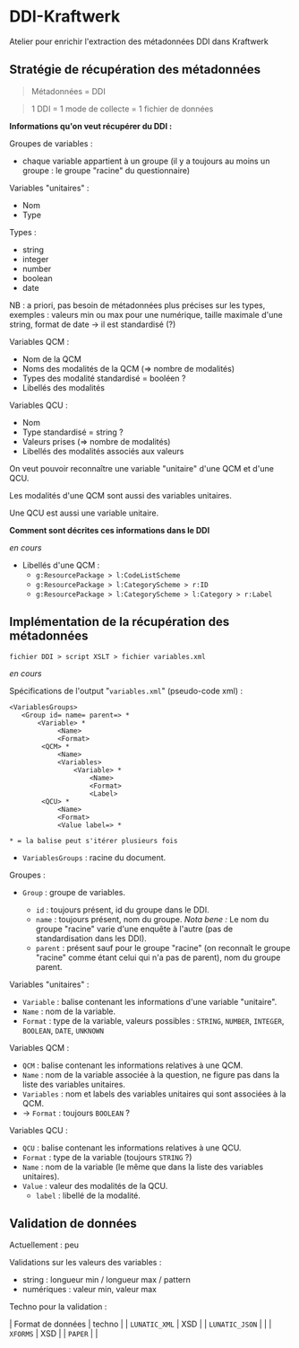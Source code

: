 # DDI-Kraftwerk
Atelier pour enrichir l'extraction des métadonnées DDI dans Kraftwerk

## Stratégie de récupération des métadonnées

> Métadonnées = DDI

> 1 DDI = 1 mode de collecte = 1 fichier de données

**Informations qu'on veut récupérer du DDI :**

Groupes de variables :

- chaque variable appartient à un groupe (il y a toujours au moins un groupe : le groupe "racine" du questionnaire)

Variables "unitaires" :

- Nom
- Type

Types :

- string
- integer
- number
- boolean
- date

NB : a priori, pas besoin de métadonnées plus précises sur les types, exemples : valeurs min ou max pour une numérique, taille maximale d'une string, format de date -> il est standardisé (?)

Variables QCM :

- Nom de la QCM
- Noms des modalités de la QCM (=> nombre de modalités)
- Types des modalité standardisé = booléen ?
- Libellés des modalités

Variables QCU :

- Nom
- Type standardisé = string ?
- Valeurs prises (=> nombre de modalités)
- Libellés des modalités associés aux valeurs

On veut pouvoir reconnaître une variable "unitaire" d'une QCM et d'une QCU.

Les modalités d'une QCM sont aussi des variables unitaires.

Une QCU est aussi une variable unitaire.

**Comment sont décrites ces informations dans le DDI**

_en cours_

- Libellés d'une QCM :
  - `g:ResourcePackage > l:CodeListScheme`
  - `g:ResourcePackage > l:CategoryScheme > r:ID`
  - `g:ResourcePackage > l:CategoryScheme > l:Category > r:Label`

## Implémentation de la récupération des métadonnées

`fichier DDI > script XSLT > fichier variables.xml`

_en cours_

Spécifications de l'output "`variables.xml`" (pseudo-code xml) :

```
<VariablesGroups>
   <Group id= name= parent=> *
       <Variable> *
            <Name>
            <Format>
        <QCM> *
            <Name>
            <Variables>
                <Variable> *
                    <Name>
                    <Format>
                    <Label>
        <QCU> *
            <Name>
            <Format>
            <Value label=> *

* = la balise peut s'itérer plusieurs fois
```

- `VariablesGroups` : racine du document.

Groupes :

- `Group` : groupe de variables.

  - `id` : toujours présent, id du groupe dans le DDI.
  - `name` : toujours présent, nom du groupe. _Nota bene :_ Le nom du groupe "racine" varie d'une enquête à l'autre (pas de standardisation dans les DDI).
  - `parent` : présent sauf pour le groupe "racine" (on reconnaît le groupe "racine" comme étant celui qui n'a pas de parent), nom du groupe parent.

Variables "unitaires" :

- `Variable` : balise contenant les informations d'une variable "unitaire".
- `Name` : nom de la variable.
- `Format` : type de la variable, valeurs possibles : `STRING`, `NUMBER`, `INTEGER`, `BOOLEAN`, `DATE`, `UNKNOWN`

Variables QCM :

- `QCM` : balise contenant les informations relatives à une QCM.
- `Name` : nom de la variable associée à la question, ne figure pas dans la liste des variables unitaires.
- `Variables` : nom et labels des variables unitaires qui sont associées à la QCM.
- -> `Format` : toujours `BOOLEAN` ?

Variables QCU :

- `QCU` : balise contenant les informations relatives à une QCU.
- `Format` : type de la variable (toujours `STRING` ?)
- `Name` : nom de la variable (le même que dans la liste des variables unitaires).
- `Value` : valeur des modalités de la QCU.
  - `label` : libellé de la modalité.


## Validation de données 

Actuellement : peu

Validations sur les valeurs des variables :

- string : longueur min / longueur max / pattern
- numériques : valeur min, valeur max

Techno pour la validation :

| Format de données | techno |
| `LUNATIC_XML` | XSD |
| `LUNATIC_JSON` |  |
| `XFORMS` | XSD |
| `PAPER` |  |
